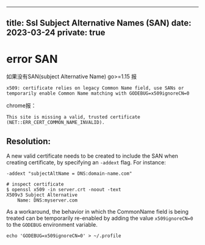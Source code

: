 
---
title: Ssl Subject Alternative Names (SAN)
date: 2023-03-24
private: true
---
# error SAN
如果没有SAN(subject Alternative Name)
go>=1.15 报

    x509: certificate relies on legacy Common Name field, use SANs or temporarily enable Common Name matching with GODEBUG=x509ignoreCN=0

chrome报：

    This site is missing a valid, trusted certificate (NET::ERR_CERT_COMMON_NAME_INVALID).


## Resolution:
A new valid certificate needs to be created to include the SAN when creating certificate, by specifying an `-addext` flag. For instance:

    -addext "subjectAltName = DNS:domain-name.com"

    # inspect certificate
    $ openssl x509 -in server.crt -noout -text
    X509v3 Subject Alternative
        Name: DNS:myserver.com


As a workaround, the behavior in which the CommonName field is being treated can be temporarily re-enabled by adding the value `x509ignoreCN=0` to the `GODEBUG` environment variable. 

    echo 'GODEBUG=x509ignoreCN=0' > ~/.profile
